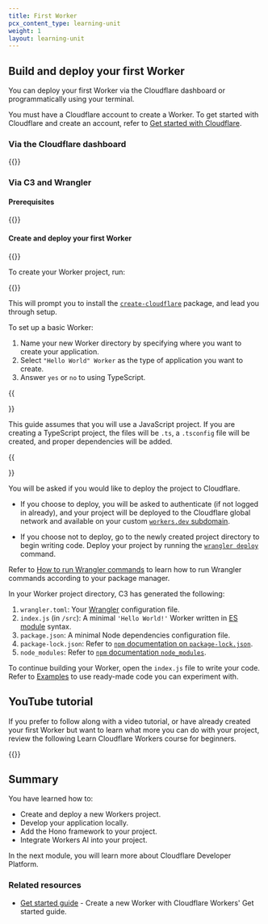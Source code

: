 ```yaml
---
title: First Worker
pcx_content_type: learning-unit
weight: 1
layout: learning-unit
---
```


## Build and deploy your first Worker

You can deploy your first Worker via the Cloudflare dashboard or programmatically using your terminal.

You must have a Cloudflare account to create a Worker. To get started with Cloudflare and create an account, refer to [Get started with Cloudflare](/learning-paths/get-started/).

### Via the Cloudflare dashboard

{{<render file="_get-started-dash.md" productFolder="workers">}}

### Via C3 and Wrangler

#### Prerequisites

{{<render file="_prereqs.md" productFolder="workers">}}

#### Create and deploy your first Worker

{{<render file="_c3-definition.md" productFolder="workers">}}

To create your Worker project, run:

{{<render file="_c3-run-command.md" productFolder="workers">}}

This will prompt you to install the [`create-cloudflare`](https://www.npmjs.com/package/create-cloudflare) package, and lead you through setup.

To set up a basic Worker:

1. Name your new Worker directory by specifying where you want to create your application.
2. Select `"Hello World" Worker` as the type of application you want to create.
3. Answer `yes` or `no` to using TypeScript.

{{<Aside type="note">}}

This guide assumes that you will use a JavaScript project. If you are creating a TypeScript project, the files will be `.ts`, a `.tsconfig` file will be created, and proper dependencies will be added.

{{</Aside>}}

You will be asked if you would like to deploy the project to Cloudflare.

- If you choose to deploy, you will be asked to authenticate (if not logged in already), and your project will be deployed to the Cloudflare global network and available on your custom [`workers.dev` subdomain](/workers/configuration/routing/workers-dev/).

- If you choose not to deploy, go to the newly created project directory to begin writing code. Deploy your project by running the [`wrangler deploy`](/workers/wrangler/commands/#deploy) command.

Refer to [How to run Wrangler commands](/workers/wrangler/commands/#how-to-run-wrangler-commands) to learn how to run Wrangler commands according to your package manager.

In your Worker project directory, C3 has generated the following:

1. `wrangler.toml`: Your [Wrangler](/workers/wrangler/configuration/#sample-wranglertoml-configuration) configuration file.
2. `index.js` (in `/src`): A minimal `'Hello World!'` Worker written in [ES module](/workers/reference/migrate-to-module-workers/) syntax.
3. `package.json`: A minimal Node dependencies configuration file.
4. `package-lock.json`: Refer to [`npm` documentation on `package-lock.json`](https://docs.npmjs.com/cli/v9/configuring-npm/package-lock-json).
5. `node_modules`: Refer to [`npm` documentation `node_modules`](https://docs.npmjs.com/cli/v7/configuring-npm/folders#node-modules).

To continue building your Worker, open the `index.js` file to write your code. Refer to [Examples](/workers/examples/) to use ready-made code you can experiment with.

## YouTube tutorial

If you prefer to follow along with a video tutorial, or have already created your first Worker but want to learn what more you can do with your project, review the following Learn Cloudflare Workers course for beginners.

{{<youtube id="H7Qe96fqg1M">}}

## Summary

You have learned how to:

- Create and deploy a new Workers project.
- Develop your application locally.
- Add the Hono framework to your project.
- Integrate Workers AI into your project.

In the next module, you will learn more about Cloudflare Developer Platform.

### Related resources

* [Get started guide](/workers/get-started/guide/) - Create a new Worker with Cloudflare Workers' Get started guide.